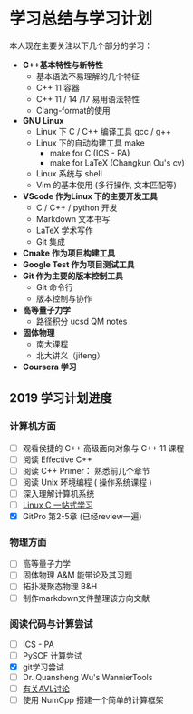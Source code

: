 # 学习总结与学习计划

本人现在主要关注以下几个部分的学习：

* **C++基本特性与新特性**
  * 基本语法不易理解的几个特征
  * C++ 11 容器
  * C++ 11 / 14 /17 易用语法特性
  * Clang-format的使用
* **GNU Linux**  
  * Linux 下 C / C++ 编译工具 gcc / g++
  * Linux 下的自动构建工具 make
    * make for C (ICS - PA)
    * make for LaTeX (Changkun Ou's cv)
  * Linux 系统与 shell
  * Vim 的基本使用 (多行操作, 文本匹配等)
* **VScode 作为Linux 下的主要开发工具**
  * C / C++ / python 开发
  * Markdown 文本书写
  * LaTeX 学术写作
  * Git 集成
* **Cmake 作为项目构建工具**
* **Google Test 作为项目测试工具**
* **Git 作为主要的版本控制工具**
  * Git 命令行
  * 版本控制与协作
* **高等量子力学**
  * 路径积分 ucsd QM notes
* **固体物理**
  * 南大课程
  * 北大讲义（jifeng）
* **Coursera 学习**

## 2019 学习计划进度

### 计算机方面

* [ ] 观看侯捷的 C++ 高级面向对象与 C++ 11 课程
* [ ] 阅读 Effective C++
* [ ] 阅读 C++ Primer： 熟悉前几个章节
* [ ] 阅读 Unix 环境编程 ( 操作系统课程 )
* [ ] 深入理解计算机系统
* [ ] [Linux C 一站式学习](http://akaedu.github.io/book/)
* [x] GitPro 第2-5章 (已经review一遍)

### 物理方面

* [ ] 高等量子力学
* [ ] 固体物理 A&M 能带论及其习题
* [ ] 拓扑凝聚态物理 B&H
* [ ] 制作markdown文件整理该方向文献

### 阅读代码与计算尝试

* [ ] ICS - PA
* [ ] PySCF 计算尝试
* [x] git学习尝试
* [ ] Dr. Quansheng Wu's WannierTools
* [ ] [有关AVL讨论](https://www.zhihu.com/question/30527705)
* [ ] 使用 NumCpp 搭建一个简单的计算框架
